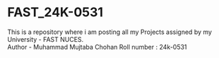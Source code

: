 # FAST_24K-0531
This is a repository where i am posting all my Projects assigned by my University - FAST NUCES.
<br>
Author - Muhammad Mujtaba Chohan
Roll number : 24k-0531

